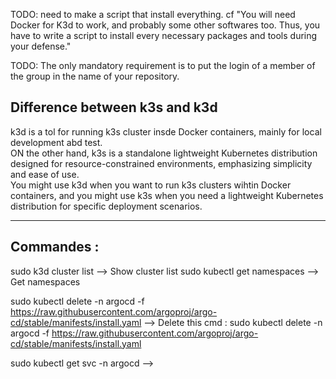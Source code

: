 TODO: need to make a script that install everything. cf "You will need Docker for K3d to work, and probably some other
softwares too. Thus, you have to write a script to install every
necessary packages and tools during your defense."

TODO:  The only mandatory
requirement is to put the login of a member of the group in the name
of your repository.

## Difference between k3s and k3d

k3d is a tol for running k3s cluster insde Docker containers, mainly for local development abd test.  
ON the other hand, k3s is a standalone lightweight Kubernetes distribution designed for resource-constrained environments, emphasizing simplicity and ease of use.  
You might use k3d when you want to run k3s clusters wihtin Docker containers, and you might use k3s when you need a lightweight Kubernetes distribution for specific deployment scenarios.  

----------

## Commandes :

sudo k3d cluster list --> Show cluster list
sudo kubectl get namespaces --> Get namespaces


sudo kubectl delete -n argocd -f https://raw.githubusercontent.com/argoproj/argo-cd/stable/manifests/install.yaml --> Delete this cmd : sudo kubectl delete -n argocd -f https://raw.githubusercontent.com/argoproj/argo-cd/stable/manifests/install.yaml  

<!-- This command retrieves the service information for the ArgoCD namespace using kubectl. -->
sudo kubectl get svc -n argocd --> 